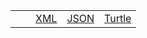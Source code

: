 <table class="list" width="100%">            
    <tr>
        <td><a href=""></a></td>
        <td></td>
        <td><a href=".xml.html">XML</a></td>
        <td><a href=".json.html">JSON</a></td>
        <td><a href=".ttl.html">Turtle</a></td>
    </tr>
</table> 
 




